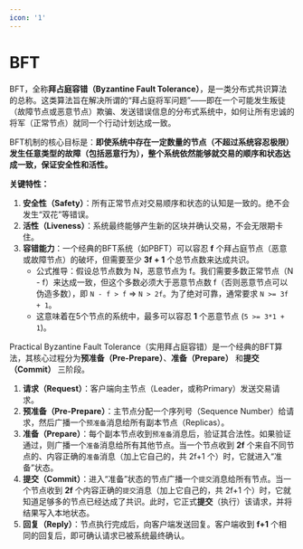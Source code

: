 ```yaml
---
icon: '1'
---
```


# BFT

BFT，全称**拜占庭容错（Byzantine Fault Tolerance）**，是一类分布式共识算法的总称。这类算法旨在解决所谓的“拜占庭将军问题”——即在一个可能发生叛徒（故障节点或恶意节点）欺骗、发送错误信息的分布式系统中，如何让所有忠诚的将军（正常节点）就同一个行动计划达成一致。

BFT机制的核心目标是：**即使系统中存在一定数量的节点（不超过系统容忍极限）发生任意类型的故障（包括恶意行为），整个系统依然能够就交易的顺序和状态达成一致，保证安全性和活性。**

**关键特性：**

1. **安全性（Safety）**：所有正常节点对交易顺序和状态的认知是一致的。绝不会发生“双花”等错误。
2. **活性（Liveness）**：系统最终能够产生新的区块并确认交易，不会无限期卡住。
3. **容错能力**：一个经典的BFT系统（如PBFT）可以容忍 **f** 个拜占庭节点（恶意或故障节点）的破坏，但需要至少 **3f + 1** 个总节点数来达成共识。
   * 公式推导：假设总节点数为 N，恶意节点为 f。我们需要多数正常节点（N - f）来达成一致，但这个多数必须大于恶意节点数 f（否则恶意节点可以伪造多数），即 `N - f > f` => `N > 2f`。为了绝对可靠，通常要求 `N >= 3f + 1`。
   * 这意味着在5个节点的系统中，最多可以容忍 **1** 个恶意节点 (`5 >= 3*1 + 1`)。



Practical Byzantine Fault Tolerance（实用拜占庭容错）是一个经典的BFT算法，其核心过程分为**预准备（Pre-Prepare）**、**准备（Prepare）** 和**提交（Commit）** 三阶段。

1. **请求（Request）**：客户端向主节点（Leader，或称Primary）发送交易请求。
2. **预准备（Pre-Prepare）**：主节点分配一个序列号（Sequence Number）给请求，然后广播一个`预准备`消息给所有副本节点（Replicas）。
3. **准备（Prepare）**：每个副本节点收到`预准备`消息后，验证其合法性。如果验证通过，则广播一个`准备`消息给所有其他节点。当一个节点收到 **2f** 个来自不同节点的、内容正确的`准备`消息（加上它自己的，共 2f+1 个）时，它就进入“准备”状态。
4. **提交（Commit）**：进入“准备”状态的节点广播一个`提交`消息给所有节点。当一个节点收到 **2f** 个内容正确的`提交`消息（加上它自己的，共 2f+1 个）时，它就知道足够多的节点已经达成了共识。此时，它正式**提交**（执行）该请求，并将结果写入本地状态。
5. **回复（Reply）**：节点执行完成后，向客户端发送回复。客户端收到 **f+1** 个相同的回复后，即可确认请求已被系统最终确认。



